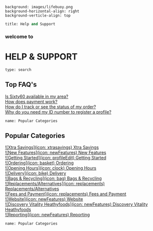 ```style
background: images/lifebuoy.png
background-horizontal-align: right
background-verticle-align: top
```
```meta
title: Help and Support
```
### welcome to
# HELP & SUPPORT

```component
type: search 
```

## Top FAQ's
[Is Sixty60 available in my area?](pages://getting-started-is-sixty60-available-in-my-area)  
[How does payment work?](pages://fees-and-payment-how-does-payment-work)  
[How do I track or see the status of my order?](pages://new-features-how-do-i-track-or-see-the-status-of-my-order)  
[Why do you need my ID number to register a profile?](pages://website-why-do-I-need-to-provide-my-id-number)

```section
name: Popular Categories
```
## Popular Categories
[![Xtra Savings](icon: xtrasavings) Xtra Savings](pages://category-xtra-savings)  
[![New Features](icon: newFeatures) New Features](pages://category-new-features)  
[![Getting Started](icon: profileEdit) Getting Started](pages://category-getting-started)  
[![Ordering](icon: basket) Ordering](pages://category-ordering)  
[![Opening Hours](icon: clock) Opening Hours](pages://category-operating-hours)  
[![Delivery](icon: bike) Delivery](pages://category-delivery)  
[![Bags & Recycling](icon: bag) Bags & Recycling](pages://category-bags-and-recycling)  
[![Replacements/Alternatives](icon: replacements) Replacements/Alternatives](pages://category-backups-or-replacement-products)   
[![Fees and Payment](icon: replacements) Fees and Payment](pages://category-fees-and-payment)  
[![Website](icon: newFeatures) Website](pages://category-website)  
[![Discovery Vitality Heathyfoods](icon: newFeatures) Discovery Vitality Heathyfoods](pages://category-discovery-vitality-healthyfood)  
[![Reporting](icon: newFeatures) Reporting](pages://category-report)  

```endsection
name: Popular Categories
```